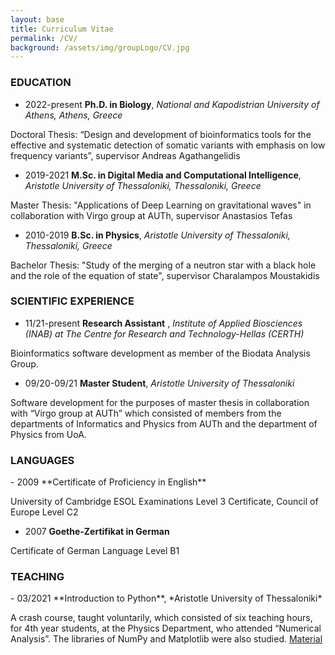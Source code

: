```yaml
---
layout: base
title: Curriculum Vitae
permalink: /CV/
background: /assets/img/groupLogo/CV.jpg
---
```




### EDUCATION
<p style="margin-bottom:15px"></p>

- 2022-present    **Ph.D. in Biology**, *National and Kapodistrian University of Athens, Athens, Greece*

Doctoral Thesis: “Design and development of bioinformatics tools for the effective and systematic detection of somatic variants with emphasis on low frequency variants”, supervisor Andreas Agathangelidis

- 2019-2021    **M.Sc. in Digital Media and Computational Intelligence**, *Aristotle University of Thessaloniki, Thessaloniki, Greece*

Master Thesis: "Applications of Deep Learning on gravitational waves" in collaboration with Virgo group at AUTh, supervisor Anastasios Tefas

- 2010-2019    **B.Sc. in Physics**, *Aristotle University of Thessaloniki, Thessaloniki, Greece*

Bachelor Thesis: "Study of the merging of a neutron star with a black hole and the role of the equation of state", supervisor Charalampos Moustakidis


### SCIENTIFIC EXPERIENCE
<p style="margin-bottom:15px"></p>

- 11/21-present  **Research Assistant** , *Institute of Applied Biosciences (INAB) at The Centre for Research and Technology-Hellas (CERTH)*

Bioinformatics software development as member of the Biodata Analysis Group.


- 09/20-09/21 	**Master Student**, *Aristotle University of Thessaloniki*

Software development for the purposes of master thesis in collaboration with “Virgo group at AUTh” which consisted of members from the departments of Informatics and Physics from AUTh and the department of Physics from UoA.


### LANGUAGES
<p style="margin-bottom:15px"></p>
- 2009	**Certificate of Proficiency in English**

University of Cambridge ESOL Examinations Level 3 Certificate, Council of Europe Level C2

- 2007 	**Goethe-Zertifikat in German**

Certificate of German Language Level B1

### TEACHING
<p style="margin-bottom:15px"></p>
- 03/2021 	**Introduction to Python**, *Aristotle University of Thessaloniki*

A crash course, taught voluntarily, which consisted of six teaching hours, for 4th year students, at the Physics Department, who attended “Numerical Analysis”. The libraries of NumPy and Matplotlib were also studied.
[Material](https://github.com/sfragkoul/Python_Intro)
